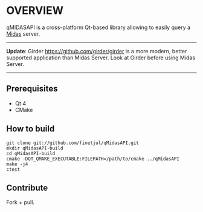 # OVERVIEW

qMIDASAPI is a cross-platform Qt-based library allowing to easily query a [Midas](https://github.com/midasplatform/midas) server.

---

**Update**: Girder https://github.com/girder/girder is a more modern, better supported application than Midas Server. Look at Girder before using Midas Server.

---

## Prerequisites

 * Qt 4
 * CMake

## How to build

    git clone git://github.com/finetjul/qMidasAPI.git
    mkdir qMidasAPI-build
    cd qMidasAPI-build
    cmake -DQT_QMAKE_EXECUTABLE:FILEPATH=/path/to/cmake ../qMidasAPI
    make -j4
    ctest

## Contribute
Fork + pull.
